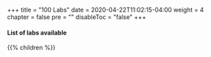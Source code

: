 +++
title = "100 Labs"
date = 2020-04-22T11:02:15-04:00
weight = 4
chapter = false
pre = ""
disableToc = "false"
+++

#### List of labs available
{{% children %}}
